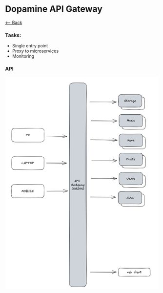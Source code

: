 # Dopamine API Gateway

[<-- Back](../README.md)

### Tasks: 
- Single entry point
- Proxy to microservices
- Monitoring


### API

![api-gateway](../docs/architecture/gateway.png)